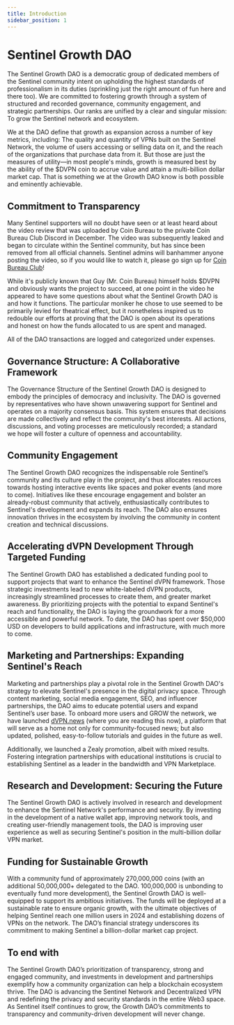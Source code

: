 ```yaml
---
title: Introduction
sidebar_position: 1
---
```


# Sentinel Growth DAO

The Sentinel Growth DAO is a democratic group of dedicated members of the Sentinel community intent on upholding the highest standards of professionalism in its duties (sprinkling just the right amount of fun here and there too). We are committed to fostering growth through a system of structured and recorded governance, community engagement, and strategic partnerships. Our ranks are unified by a clear and singular mission: To grow the Sentinel network and ecosystem.

We at the DAO define that growth as expansion across a number of key metrics, including: The quality and quantity of VPNs built on the Sentinel Network, the volume of users accessing or selling data on it, and the reach of the organizations that purchase data from it. But those are just the measures of utility—in most people's minds, growth is measured best by the ability of the $DVPN coin to accrue value and attain a multi-billion dollar market cap. That is something we at the Growth DAO know is both possible and eminently achievable.


## Commitment to Transparency

Many Sentinel supporters will no doubt have seen or at least heard about the video review that was uploaded by Coin Bureau to the private Coin Bureau Club Discord in December. The video was subsequently leaked and began to circulate within the Sentinel community, but has since been removed from all official channels. Sentinel admins will banhammer anyone posting the video, so if you would like to watch it, please go sign up for [Coin Bureau Club](https://hub.coinbureau.com/?ref=dvpn.news)!

While it's publicly known that Guy (Mr. Coin Bureau) himself holds $DVPN and obviously wants the project to succeed, at one point in the video he appeared to have some questions about what the Sentinel Growth DAO is and how it functions. The particular moniker he chose to use seemed to be primarily levied for theatrical effect, but it nonetheless inspired us to redouble our efforts at proving that the DAO is open about its operations and honest on how the funds allocated to us are spent and managed.

All of the DAO transactions are logged and categorized under expenses.


## Governance Structure: A Collaborative Framework

The Governance Structure of the Sentinel Growth DAO is designed to embody the principles of democracy and inclusivity. The DAO is governed by representatives who have shown unwavering support for Sentinel and operates on a majority consensus basis. This system ensures that decisions are made collectively and reflect the community's best interests. All actions, discussions, and voting processes are meticulously recorded; a standard we hope will foster a culture of openness and accountability.


## Community Engagement

The Sentinel Growth DAO recognizes the indispensable role Sentinel’s community and its culture play in the project, and thus allocates resources towards hosting interactive events like spaces and poker events (and more to come). Initiatives like these encourage engagement and bolster an already-robust community that actively, enthusiastically contributes to Sentinel's development and expands its reach. The DAO also ensures innovation thrives in the ecosystem by involving the community in content creation and technical discussions.


## Accelerating dVPN Development Through Targeted Funding

The Sentinel Growth DAO has established a dedicated funding pool to support projects that want to enhance the Sentinel dVPN framework. Those strategic investments lead to new white-labeled dVPN products, increasingly streamlined processes to create them, and greater market awareness. By prioritizing projects with the potential to expand Sentinel's reach and functionality, the DAO is laying the groundwork for a more accessible and powerful network. To date, the DAO has spent over $50,000 USD on developers to build applications and infrastructure, with much more to come.


## Marketing and Partnerships: Expanding Sentinel's Reach 

Marketing and partnerships play a pivotal role in the Sentinel Growth DAO's strategy to elevate Sentinel's presence in the digital privacy space. Through content marketing, social media engagement, SEO, and influencer partnerships, the DAO aims to educate potential users and expand Sentinel’s user base. To onboard more users and GROW the network, we have launched [dVPN.news](https://dvpn.news) (where you are reading this now), a platform that will serve as a home not only for community-focused news; but also updated, polished, easy-to-follow tutorials and guides in the future as well.

Additionally, we launched a Zealy promotion, albeit with mixed results. Fostering integration partnerships with educational institutions is crucial to establishing Sentinel as a leader in the bandwidth and VPN Marketplace.


## Research and Development: Securing the Future

The Sentinel Growth DAO is actively involved in research and development to enhance the Sentinel Network's performance and security. By investing in the development of a native wallet app, improving network tools, and creating user-friendly management tools, the DAO is improving user experience as well as securing Sentinel's position in the multi-billion dollar VPN market.


## Funding for Sustainable Growth

With a community fund of approximately 270,000,000 coins (with an additional 50,000,000+ delegated to the DAO. 100,000,000 is unbonding to eventually fund more development), the Sentinel Growth DAO is well-equipped to support its ambitious initiatives. The funds will be deployed at a sustainable rate to ensure organic growth, with the ultimate objectives of helping Sentinel reach one million users in 2024 and establishing dozens of VPNs on the network. The DAO’s financial strategy underscores its commitment to making Sentinel a billion-dollar market cap project.


## To end with

The Sentinel Growth DAO’s prioritization of transparency, strong and engaged community, and investments in development and partnerships exemplify how a community organization can help a blockchain ecosystem thrive. The DAO is advancing the Sentinel Network and Decentralized VPN and redefining the privacy and security standards in the entire Web3 space. As Sentinel itself continues to grow, the Growth DAO’s commitments to transparency and community-driven development will never change.